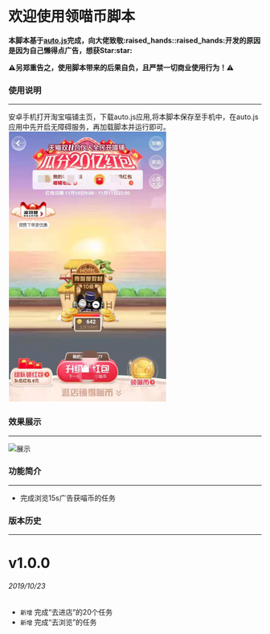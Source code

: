 # 欢迎使用领喵币脚本

**本脚本基于[auto.js](https://github.com/hyb1996/Auto.js")完成，向大佬致敬:raised_hands::raised_hands:开发的原因是因为自己懒得点广告，想获Star:star:**  

**:warning:另郑重告之，使用脚本带来的后果自负，且严禁一切商业使用行为！:warning:**


### 使用说明
******
安卓手机打开淘宝喵铺主页，下载auto.js应用,将本脚本保存至手机中，在auto.js应用中先开启无障碍服务，再加载脚本并运行即可。
![淘宝喵铺主页](https://github.com/ErazerControl/2019double11/blob/master/images/taobao.jpg)

### 效果展示
******
![展示](https://github.com/ErazerControl/2019double11/blob/master/images/show.gif)

### 功能简介
******
* 完成浏览15s广告获喵币的任务

### 版本历史
******
# v1.0.0
###### 2019/10/23
* `新增` 完成“去进店”的20个任务
* `新增` 完成“去浏览”的任务